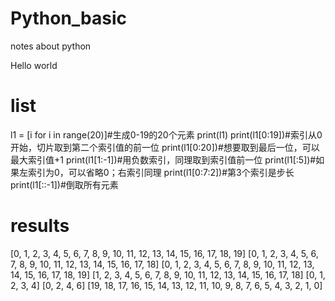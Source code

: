 # Python_basic
notes about python

Hello world 

# list
l1 = [i for i in range(20)]#生成0-19的20个元素
print(l1)
print(l1[0:19])#索引从0开始，切片取到第二个索引值的前一位
print(l1[0:20])#想要取到最后一位，可以最大索引值+1
print(l1[1:-1])#用负数索引，同理取到索引值前一位
print(l1[:5])#如果左索引为0，可以省略0；右索引同理
print(l1[0:7:2])#第3个索引是步长
print(l1[::-1])#倒取所有元素

# results
[0, 1, 2, 3, 4, 5, 6, 7, 8, 9, 10, 11, 12, 13, 14, 15, 16, 17, 18, 19]
[0, 1, 2, 3, 4, 5, 6, 7, 8, 9, 10, 11, 12, 13, 14, 15, 16, 17, 18]
[0, 1, 2, 3, 4, 5, 6, 7, 8, 9, 10, 11, 12, 13, 14, 15, 16, 17, 18, 19]
[1, 2, 3, 4, 5, 6, 7, 8, 9, 10, 11, 12, 13, 14, 15, 16, 17, 18]
[0, 1, 2, 3, 4]
[0, 2, 4, 6]
[19, 18, 17, 16, 15, 14, 13, 12, 11, 10, 9, 8, 7, 6, 5, 4, 3, 2, 1, 0]
